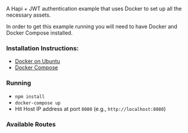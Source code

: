 A Hapi + JWT authentication example that uses Docker to set up all the necessary assets.

In order to get this example running you will need to have Docker and Docker Compose installed.


### Installation Instructions:
 - [Docker on Ubuntu](https://docs.docker.com/engine/installation/linux/ubuntulinux/)
 - [Docker Compose](https://docs.docker.com/compose/install/)
 

### Running
- `npm install`
- `docker-compose up`
- Hit Host IP address at port `8080` (e.g., `http://localhost:8080`)


### Available Routes

